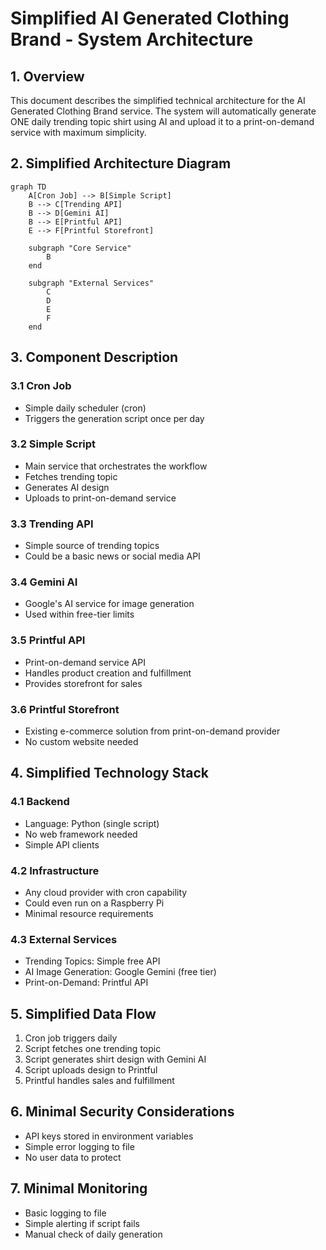# Simplified AI Generated Clothing Brand - System Architecture

## 1. Overview

This document describes the simplified technical architecture for the AI Generated Clothing Brand service. The system will automatically generate ONE daily trending topic shirt using AI and upload it to a print-on-demand service with maximum simplicity.

## 2. Simplified Architecture Diagram

```mermaid
graph TD
    A[Cron Job] --> B[Simple Script]
    B --> C[Trending API]
    B --> D[Gemini AI]
    B --> E[Printful API]
    E --> F[Printful Storefront]
    
    subgraph "Core Service"
        B
    end
    
    subgraph "External Services"
        C
        D
        E
        F
    end
```

## 3. Component Description

### 3.1 Cron Job
- Simple daily scheduler (cron)
- Triggers the generation script once per day

### 3.2 Simple Script
- Main service that orchestrates the workflow
- Fetches trending topic
- Generates AI design
- Uploads to print-on-demand service

### 3.3 Trending API
- Simple source of trending topics
- Could be a basic news or social media API

### 3.4 Gemini AI
- Google's AI service for image generation
- Used within free-tier limits

### 3.5 Printful API
- Print-on-demand service API
- Handles product creation and fulfillment
- Provides storefront for sales

### 3.6 Printful Storefront
- Existing e-commerce solution from print-on-demand provider
- No custom website needed

## 4. Simplified Technology Stack

### 4.1 Backend
- Language: Python (single script)
- No web framework needed
- Simple API clients

### 4.2 Infrastructure
- Any cloud provider with cron capability
- Could even run on a Raspberry Pi
- Minimal resource requirements

### 4.3 External Services
- Trending Topics: Simple free API
- AI Image Generation: Google Gemini (free tier)
- Print-on-Demand: Printful API

## 5. Simplified Data Flow

1. Cron job triggers daily
2. Script fetches one trending topic
3. Script generates shirt design with Gemini AI
4. Script uploads design to Printful
5. Printful handles sales and fulfillment

## 6. Minimal Security Considerations

- API keys stored in environment variables
- Simple error logging to file
- No user data to protect

## 7. Minimal Monitoring

- Basic logging to file
- Simple alerting if script fails
- Manual check of daily generation